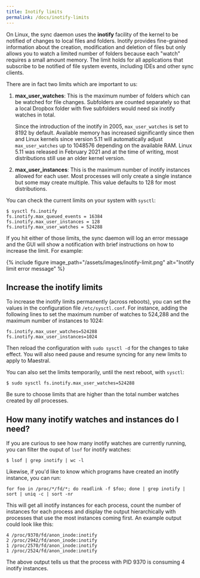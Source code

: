 ```yaml
---
title: Inotify limits
permalink: /docs/inotify-limits
---
```


On Linux, the sync daemon uses the **inotify** facility of the kernel to be notified of
changes to local files and folders. Inotify provides fine-grained information about the
creation, modification and deletion of files but only allows you to watch a limited
number of folders because each "watch" requires a small amount memory. The limit holds
for all applications that subscribe to be notified of file system events, including IDEs
and other sync clients.

There are in fact two limits which are important to us:

1.  **max_user_watches**: This is the maximum number of folders which can be watched
    for file changes. Subfolders are counted separately so that a local Dropbox folder
    with five subfolders would need six inotify watches in total.

    Since the introduction of the inotify in 2005, `max_user_watches` is set to 8192 by
    default. Available memory has increased significantly since then and Linux kernels
    since version 5.11 will automatically adjust `max_user_watches` up to 1048576
    depending on the available RAM. Linux 5.11 was released in February 2021 and at the
    time of writing, most distributions still use an older kernel version.

2.  **max_user_instances**: This is the maximum number of inotify instances allowed for
    each user. Most processes will only create a single instance but some may create
    multiple. This value defaults to 128 for most distributions.

You can check the current limits on your system with `sysctl`:

```shell
$ sysctl fs.inotify
fs.inotify.max_queued_events = 16384
fs.inotify.max_user_instances = 128
fs.inotify.max_user_watches = 524288
```

If you hit either of those limits, the sync daemon will log an error message and the GUI
will show a notification with brief instructions on how to increase the limit. For
example:

{% include figure
image_path="/assets/images/inotify-limit.png"
alt="Inotify limit error message"
%}

## Increase the inotify limits

To increase the inotify limits permanently (across reboots), you can set the values in
the configuration file `/etc/sysctl.conf`. For instance, adding the following lines to
set the maximum number of watches to 524,288 and the maximum number of instances to
1024:

```
fs.inotify.max_user_watches=524288
fs.inotify.max_user_instances=1024
```

Then reload the configuration with `sudo sysctl -d` for the changes to take effect. You
will also need pause and resume syncing for any new limits to apply to Maestral.

You can also set the limits temporarily, until the next reboot, with `sysctl`:

```shell
$ sudo sysctl fs.inotify.max_user_watches=524288
```

Be sure to choose limits that are higher than the total number watches created by *all*
processes.

## How many inotify watches and instances do I need?

If you are curious to see how many inotify watches are currently running, you can filter
the ouput of `lsof` for inotify watches:

```shell
$ lsof | grep inotify | wc -l
```

Likewise, if you'd like to know which programs have created an inotify instance, you can
run:

```shell
for foo in /proc/*/fd/*; do readlink -f $foo; done | grep inotify | sort | uniq -c | sort -nr
```

This will get all inotify instances for each process, count the number of instances for
each process and display the output hierarchically with processes that use the most
instances coming first. An example output could look like this:

```shell
4 /proc/9370/fd/anon_inode:inotify
2 /proc/2942/fd/anon_inode:inotify
1 /proc/2570/fd/anon_inode:inotify
1 /proc/2524/fd/anon_inode:inotify
```

The above output tells us that the process with PID 9370 is consuming 4 inotify instances.
